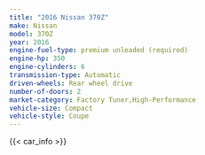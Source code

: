 ```yaml
---
title: "2016 Nissan 370Z"
make: Nissan
model: 370Z
year: 2016
engine-fuel-type: premium unleaded (required)
engine-hp: 350
engine-cylinders: 6
transmission-type: Automatic
driven-wheels: Rear wheel drive
number-of-doors: 2
market-category: Factory Tuner,High-Performance
vehicle-size: Compact
vehicle-style: Coupe
---
```


{{< car_info >}}
